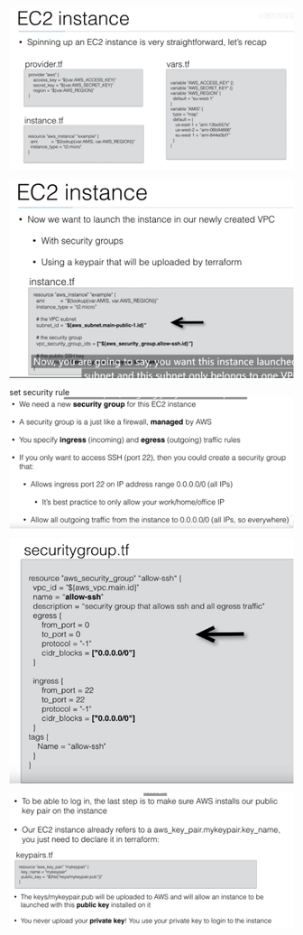 

![](image/Pasted%20image%2020231119172409.png)


![](image/Pasted%20image%2020231119172601.png)


 set security rule  
 ![](image/Pasted%20image%2020231119172721.png)

![](image/Pasted%20image%2020231119172832.png)


![](image/Pasted%20image%2020231119172920.png)

